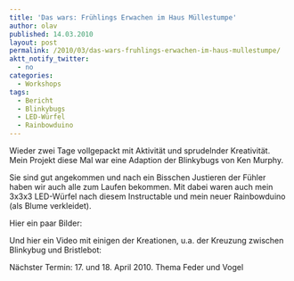 ```yaml
---
title: 'Das wars: Frühlings Erwachen im Haus Müllestumpe'
author: olav
published: 14.03.2010
layout: post
permalink: /2010/03/das-wars-fruhlings-erwachen-im-haus-mullestumpe/
aktt_notify_twitter:
  - no
categories:
  - Workshops
tags:
  - Bericht
  - Blinkybugs
  - LED-Würfel
  - Rainbowduino
---
```

Wieder zwei Tage vollgepackt mit Aktivität und sprudelnder Kreativität. Mein Projekt diese Mal war eine Adaption der Blinkybugs von Ken Murphy.

Sie sind gut angekommen und nach ein Bisschen Justieren der Fühler haben wir auch alle zum Laufen bekommen. Mit dabei waren auch mein 3x3x3 LED-Würfel nach diesem Instructable und mein neuer Rainbowduino (als Blume verkleidet).

Hier ein paar Bilder:



Und hier ein Video mit einigen der Kreationen, u.a. der Kreuzung zwischen Blinkybug und Bristlebot:



Nächster Termin: 17. und 18. April 2010. Thema Feder und Vogel
